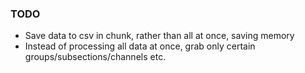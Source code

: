 ### TODO
- Save data to csv in chunk, rather than all at once, saving memory
- Instead of processing all data at once, grab only certain groups/subsections/channels etc.
